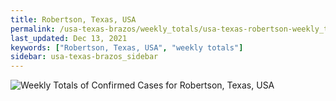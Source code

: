 ```yaml
---
title: Robertson, Texas, USA
permalink: /usa-texas-brazos/weekly_totals/usa-texas-robertson-weekly_totals.html
last_updated: Dec 13, 2021
keywords: ["Robertson, Texas, USA", "weekly totals"]
sidebar: usa-texas-brazos_sidebar
---
```


![Weekly Totals of Confirmed Cases for Robertson, Texas, USA](/covid_tracker/images/graphs/usa-texas-robertson-weekly_totals_graph.png)
